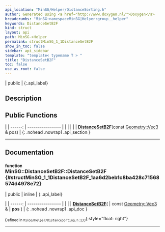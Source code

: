 ```yaml
---
api_location: "MinSG/Helper/DistanceSorting.h"
author: Generated using <a href="http://www.doxygen.nl/">Doxygen</a>
breadcrumbs: "MinSG:namespaceMinSG|Helper:group__helper"
keywords: DistanceSetB2F
kind: struct
layout: api
path: MinSG->Helper
permalink: structMinSG_1_1DistanceSetB2F
show_in_toc: false
sidebar: api_sidebar
template: "template< typename T > "
title: "DistanceSetB2F"
toc: false
use_as_root: false
---
```


| public |
{:.api_label}

## Description





## Public Functions

|
| ------: | ----------------- |
|  | |
|  | **[DistanceSetB2F](#structMinSG_1_1DistanceSetB2F_1aa6d2beb1c8ba428c71568574d4978e72)**(const [Geometry::Vec3](namespaceGeometry#namespaceGeometry_1ab29e4544da9b15b5bf224cbf5b691313) & pos) |
{: .nohead .nowrap1 .api_section }


-------------------------------------------------------------------

## Documentation

### <small>function</small><br/> MinSG::DistanceSetB2F::DistanceSetB2F {#structMinSG_1_1DistanceSetB2F_1aa6d2beb1c8ba428c71568574d4978e72}

| public | inline |
{:.api_label}

|
| ------: | ----------------- |
|  |
|  **[DistanceSetB2F](#structMinSG_1_1DistanceSetB2F_1aa6d2beb1c8ba428c71568574d4978e72)**( | const [Geometry::Vec3](namespaceGeometry#namespaceGeometry_1ab29e4544da9b15b5bf224cbf5b691313) & | **pos** ) |
{: .nohead .nowrap1 .api_doc }





<sub>Defined in `MinSG/Helper/DistanceSorting.h:133`</sub>{:style="float: right"}

-------------------------------------------------------------------

